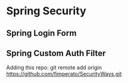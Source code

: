 # Spring Security 

## Spring Login Form

## Spring Custom Auth Filter


Adding this repo:
git remote add origin https://github.com/fimperato/SecurityWays.git